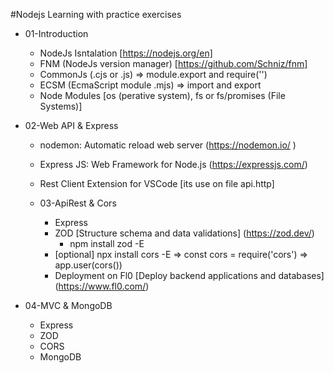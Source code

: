 #Nodejs Learning with practice exercises

- 01-Introduction
  - NodeJs Isntalation [https://nodejs.org/en]
  - FNM (NodeJs version manager) [https://github.com/Schniz/fnm]
  - CommonJs (.cjs or .js) => module.export and require('<module>')
  - ECSM (EcmaScript module .mjs) => import and export
  - Node Modules [os (perative system), fs or fs/promises (File Systems)]
  
- 02-Web API & Express
  - nodemon: Automatic reload web server (https://nodemon.io/ )
  - Express JS: Web Framework for Node.js (https://expressjs.com/)
  - Rest Client Extension for VSCode [its use on file api.http]
  
  - 03-ApiRest & Cors
    - Express
    - ZOD [Structure schema and data validations] (https://zod.dev/)
      - npm install zod -E
    - [optional] npx install cors -E => const cors = require('cors') => app.user(cors())
    - Deployment on Fl0 [Deploy backend applications and databases] (https://www.fl0.com/)
  
- 04-MVC & MongoDB
    - Express
    - ZOD
    - CORS
    - MongoDB
